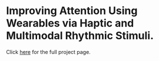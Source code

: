 # Improving Attention Using Wearables via Haptic and Multimodal Rhythmic Stimuli.

Click [here](https://www.media.mit.edu/projects/programming-body-rhythms/overview/) for the full project page.
